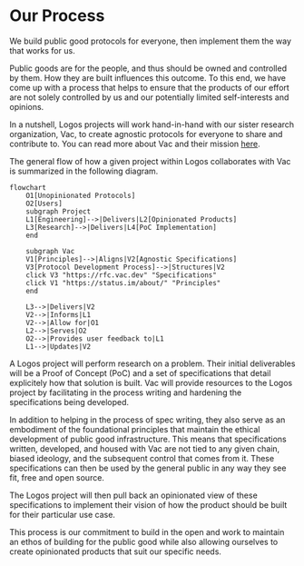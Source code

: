 # Our Process

We build public good protocols for everyone, then implement them the way that works for us.

Public goods are for the people, and thus should be owned and controlled by them. How they are built influences this outcome. To this end, we have come up with a process that helps to ensure that the products of our effort are not solely controlled by us and our potentially limited self-interests and opinions. 

In a nutshell, Logos projects will work hand-in-hand with our sister research organization, Vac, to create agnostic protocols for everyone to share and contribute to. You can read more about Vac and their mission [here](https://vac.dev). 

The general flow of how a given project within Logos collaborates with Vac is summarized in the following diagram. 

```mermaid
flowchart
    O1[Unopinionated Protocols]
    O2[Users]
    subgraph Project
    L1[Engineering]-->|Delivers|L2[Opinionated Products]
    L3[Research]-->|Delivers|L4[PoC Implementation]
    end

    subgraph Vac 
    V1[Principles]-->|Aligns|V2[Agnostic Specifications]
    V3[Protocol Development Process]-->|Structures|V2
    click V3 "https://rfc.vac.dev" "Specifications"
    click V1 "https://status.im/about/" "Principles"
    end
    
    L3-->|Delivers|V2
    V2-->|Informs|L1
    V2-->|Allow for|O1
    L2-->|Serves|O2
    O2-->|Provides user feedback to|L1
    L1-->|Updates|V2
```

A Logos project will perform research on a problem. Their initial deliverables will be a Proof of Concept (PoC) and a set of specifications that detail explicitely how that solution is built. Vac will provide resources to the Logos project by facilitating in the process writing and hardening the specifications being developed. 

In addition to helping in the process of spec writing, they also serve as an embodiment of the foundational principles that maintain the ethical development of public good infrastructure. This means that specifications written, developed, and housed with Vac are not tied to any given chain, biased ideology, and the subsequent control that comes from it. These specifications can then be used by the general public in any way they see fit, free and open source. 

The Logos project will then pull back an opinionated view of these specifications to implement their vision of how the product should be built for their particular use case. 

This process is our commitment to build in the open and work to maintain an ethos of building for the public good while also allowing ourselves to create opinionated products that suit our specific needs. 